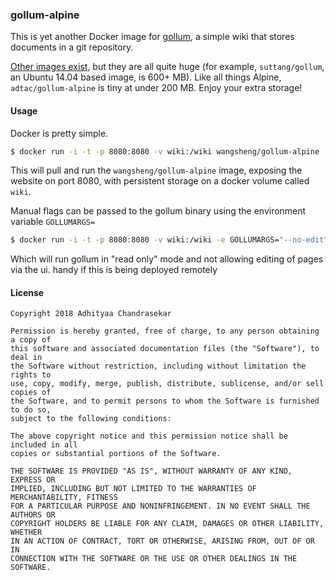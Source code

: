 
### gollum-alpine

This is yet another Docker image for [gollum](https://github.com/gollum/gollum), a simple wiki that stores documents in a git repository.

[Other images exist](https://github.com/gollum/gollum/wiki/Gollum-via-Docker#3rd-party-docker-images-at-docker-hub), but they are all quite huge (for example, `suttang/gollum`, an Ubuntu 14.04 based image, is 600+ MB). Like all things Alpine, `adtac/gollum-alpine` is tiny at under 200 MB. Enjoy your extra storage!

#### Usage

Docker is pretty simple.

```bash
$ docker run -i -t -p 8080:8080 -v wiki:/wiki wangsheng/gollum-alpine
```

This will pull and run the `wangsheng/gollum-alpine` image, exposing the website on port 8080, with persistent storage on a docker volume called `wiki`.

Manual flags can be passed to the gollum binary using the environment variable `GOLLUMARGS=`

```bash
$ docker run -i -t -p 8080:8080 -v wiki:/wiki -e GOLLUMARGS="--no-edit" wangsheng/gollum-alpine
```

Which will run gollum in "read only" mode and not allowing editing of pages via the ui. handy if this is being deployed remotely

#### License

```
Copyright 2018 Adhityaa Chandrasekar

Permission is hereby granted, free of charge, to any person obtaining a copy of
this software and associated documentation files (the "Software"), to deal in
the Software without restriction, including without limitation the rights to
use, copy, modify, merge, publish, distribute, sublicense, and/or sell copies of
the Software, and to permit persons to whom the Software is furnished to do so,
subject to the following conditions:

The above copyright notice and this permission notice shall be included in all
copies or substantial portions of the Software.

THE SOFTWARE IS PROVIDED "AS IS", WITHOUT WARRANTY OF ANY KIND, EXPRESS OR
IMPLIED, INCLUDING BUT NOT LIMITED TO THE WARRANTIES OF MERCHANTABILITY, FITNESS
FOR A PARTICULAR PURPOSE AND NONINFRINGEMENT. IN NO EVENT SHALL THE AUTHORS OR
COPYRIGHT HOLDERS BE LIABLE FOR ANY CLAIM, DAMAGES OR OTHER LIABILITY, WHETHER
IN AN ACTION OF CONTRACT, TORT OR OTHERWISE, ARISING FROM, OUT OF OR IN
CONNECTION WITH THE SOFTWARE OR THE USE OR OTHER DEALINGS IN THE SOFTWARE.
```
